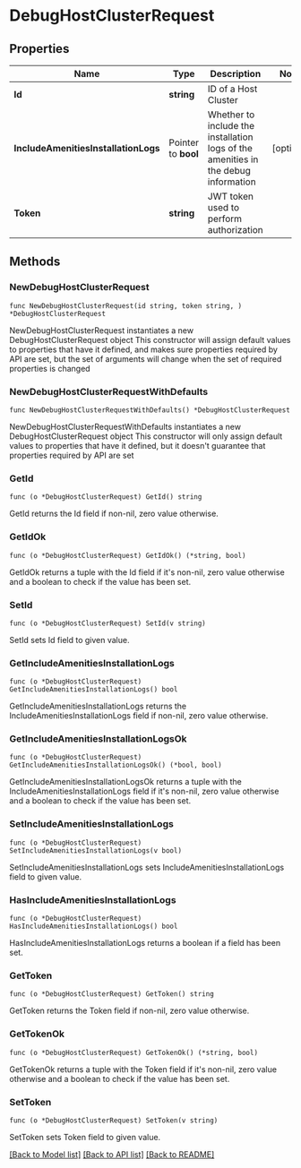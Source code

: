 # DebugHostClusterRequest

## Properties

Name | Type | Description | Notes
------------ | ------------- | ------------- | -------------
**Id** | **string** | ID of a Host Cluster | 
**IncludeAmenitiesInstallationLogs** | Pointer to **bool** | Whether to include the installation logs of the amenities in the debug information | [optional] 
**Token** | **string** | JWT token used to perform authorization | 

## Methods

### NewDebugHostClusterRequest

`func NewDebugHostClusterRequest(id string, token string, ) *DebugHostClusterRequest`

NewDebugHostClusterRequest instantiates a new DebugHostClusterRequest object
This constructor will assign default values to properties that have it defined,
and makes sure properties required by API are set, but the set of arguments
will change when the set of required properties is changed

### NewDebugHostClusterRequestWithDefaults

`func NewDebugHostClusterRequestWithDefaults() *DebugHostClusterRequest`

NewDebugHostClusterRequestWithDefaults instantiates a new DebugHostClusterRequest object
This constructor will only assign default values to properties that have it defined,
but it doesn't guarantee that properties required by API are set

### GetId

`func (o *DebugHostClusterRequest) GetId() string`

GetId returns the Id field if non-nil, zero value otherwise.

### GetIdOk

`func (o *DebugHostClusterRequest) GetIdOk() (*string, bool)`

GetIdOk returns a tuple with the Id field if it's non-nil, zero value otherwise
and a boolean to check if the value has been set.

### SetId

`func (o *DebugHostClusterRequest) SetId(v string)`

SetId sets Id field to given value.


### GetIncludeAmenitiesInstallationLogs

`func (o *DebugHostClusterRequest) GetIncludeAmenitiesInstallationLogs() bool`

GetIncludeAmenitiesInstallationLogs returns the IncludeAmenitiesInstallationLogs field if non-nil, zero value otherwise.

### GetIncludeAmenitiesInstallationLogsOk

`func (o *DebugHostClusterRequest) GetIncludeAmenitiesInstallationLogsOk() (*bool, bool)`

GetIncludeAmenitiesInstallationLogsOk returns a tuple with the IncludeAmenitiesInstallationLogs field if it's non-nil, zero value otherwise
and a boolean to check if the value has been set.

### SetIncludeAmenitiesInstallationLogs

`func (o *DebugHostClusterRequest) SetIncludeAmenitiesInstallationLogs(v bool)`

SetIncludeAmenitiesInstallationLogs sets IncludeAmenitiesInstallationLogs field to given value.

### HasIncludeAmenitiesInstallationLogs

`func (o *DebugHostClusterRequest) HasIncludeAmenitiesInstallationLogs() bool`

HasIncludeAmenitiesInstallationLogs returns a boolean if a field has been set.

### GetToken

`func (o *DebugHostClusterRequest) GetToken() string`

GetToken returns the Token field if non-nil, zero value otherwise.

### GetTokenOk

`func (o *DebugHostClusterRequest) GetTokenOk() (*string, bool)`

GetTokenOk returns a tuple with the Token field if it's non-nil, zero value otherwise
and a boolean to check if the value has been set.

### SetToken

`func (o *DebugHostClusterRequest) SetToken(v string)`

SetToken sets Token field to given value.



[[Back to Model list]](../README.md#documentation-for-models) [[Back to API list]](../README.md#documentation-for-api-endpoints) [[Back to README]](../README.md)


